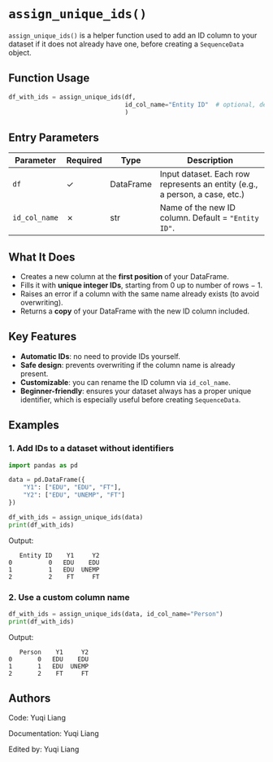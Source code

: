 <!--
 * @Author: Yuqi Liang dawson1900@live.com
 * @Date: 2025-09-11 12:30:19
 * @LastEditors: Yuqi Liang dawson1900@live.com
 * @LastEditTime: 2025-09-11 13:14:39
 * @FilePath: /SequenzoWebsite/docs/en/data-preprocessing/uniqueid.md
 * @Description: 这是默认设置,请设置`customMade`, 打开koroFileHeader查看配置 进行设置: https://github.com/OBKoro1/koro1FileHeader/wiki/%E9%85%8D%E7%BD%AE
-->
# `assign_unique_ids()`

`assign_unique_ids()` is a helper function used to add an ID column to your dataset if it does not already have one, before creating a `SequenceData` object.

## Function Usage

```python
df_with_ids = assign_unique_ids(df,
                                id_col_name="Entity ID"  # optional, default = "Entity ID"
                                )
```

## Entry Parameters

| Parameter     | Required | Type      | Description                                                                 |
| ------------- | -------- | --------- | --------------------------------------------------------------------------- |
| `df`          | ✓        | DataFrame | Input dataset. Each row represents an entity (e.g., a person, a case, etc.) |
| `id_col_name` | ✗        | str       | Name of the new ID column. Default = `"Entity ID"`.                         |

## What It Does

* Creates a new column at the **first position** of your DataFrame.
* Fills it with **unique integer IDs**, starting from 0 up to number of rows − 1.
* Raises an error if a column with the same name already exists (to avoid overwriting).
* Returns a **copy** of your DataFrame with the new ID column included.

## Key Features

* **Automatic IDs**: no need to provide IDs yourself.
* **Safe design**: prevents overwriting if the column name is already present.
* **Customizable**: you can rename the ID column via `id_col_name`.
* **Beginner-friendly**: ensures your dataset always has a proper unique identifier, which is especially useful before creating `SequenceData`.

## Examples

### 1. Add IDs to a dataset without identifiers

```python
import pandas as pd

data = pd.DataFrame({
    "Y1": ["EDU", "EDU", "FT"],
    "Y2": ["EDU", "UNEMP", "FT"]
})

df_with_ids = assign_unique_ids(data)
print(df_with_ids)
```

Output:

```
   Entity ID    Y1     Y2
0          0   EDU    EDU
1          1   EDU  UNEMP
2          2    FT     FT
```

### 2. Use a custom column name

```python
df_with_ids = assign_unique_ids(data, id_col_name="Person")
print(df_with_ids)
```

Output:

```
   Person    Y1     Y2
0       0   EDU    EDU
1       1   EDU  UNEMP
2       2    FT     FT
```

## Authors

Code: Yuqi Liang

Documentation: Yuqi Liang

Edited by: Yuqi Liang